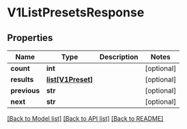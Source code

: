 # V1ListPresetsResponse


## Properties
Name | Type | Description | Notes
------------ | ------------- | ------------- | -------------
**count** | **int** |  | [optional] 
**results** | [**list[V1Preset]**](V1Preset.md) |  | [optional] 
**previous** | **str** |  | [optional] 
**next** | **str** |  | [optional] 

[[Back to Model list]](../README.md#documentation-for-models) [[Back to API list]](../README.md#documentation-for-api-endpoints) [[Back to README]](../README.md)


